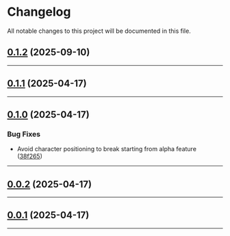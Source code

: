 <!--- BEGIN HEADER -->
# Changelog

All notable changes to this project will be documented in this file.
<!--- END HEADER -->

## [0.1.2](https://github.com/kristos80/password-generator/compare/v0.1.1...v0.1.2) (2025-09-10)


---

## [0.1.1](https://github.com/kristos80/password-generator/compare/v0.1.0...v0.1.1) (2025-04-17)


---

## [0.1.0](https://github.com/kristos80/password-generator/compare/v0.0.2...v0.1.0) (2025-04-17)

### Bug Fixes

* Avoid character positioning to break starting from alpha feature ([38f265](https://github.com/kristos80/password-generator/commit/38f265fd94775c00ae58906546c06c24330dc63e))


---

## [0.0.2](https://github.com/kristos80/password-generator/compare/v0.0.1...v0.0.2) (2025-04-17)


---

## [0.0.1](https://github.com/kristos80/password-generator/compare/0.0.0...v0.0.1) (2025-04-17)


---

